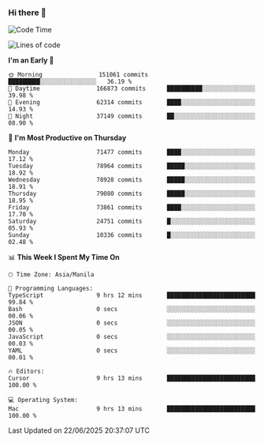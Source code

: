 ### Hi there 👋

<!--START_SECTION:waka-->
![Code Time](http://img.shields.io/badge/Code%20Time-6%2C073%20hrs%2059%20mins-blue)

![Lines of code](https://img.shields.io/badge/From%20Hello%20World%20I%27ve%20Written-142.5%20million%20lines%20of%20code-blue)

**I'm an Early 🐤** 

```text
🌞 Morning                151061 commits      █████████░░░░░░░░░░░░░░░░   36.19 % 
🌆 Daytime                166873 commits      ██████████░░░░░░░░░░░░░░░   39.98 % 
🌃 Evening                62314 commits       ████░░░░░░░░░░░░░░░░░░░░░   14.93 % 
🌙 Night                  37149 commits       ██░░░░░░░░░░░░░░░░░░░░░░░   08.90 % 
```
📅 **I'm Most Productive on Thursday** 

```text
Monday                   71477 commits       ████░░░░░░░░░░░░░░░░░░░░░   17.12 % 
Tuesday                  78964 commits       █████░░░░░░░░░░░░░░░░░░░░   18.92 % 
Wednesday                78928 commits       █████░░░░░░░░░░░░░░░░░░░░   18.91 % 
Thursday                 79080 commits       █████░░░░░░░░░░░░░░░░░░░░   18.95 % 
Friday                   73861 commits       ████░░░░░░░░░░░░░░░░░░░░░   17.70 % 
Saturday                 24751 commits       █░░░░░░░░░░░░░░░░░░░░░░░░   05.93 % 
Sunday                   10336 commits       █░░░░░░░░░░░░░░░░░░░░░░░░   02.48 % 
```


📊 **This Week I Spent My Time On** 

```text
🕑︎ Time Zone: Asia/Manila

💬 Programming Languages: 
TypeScript               9 hrs 12 mins       █████████████████████████   99.84 % 
Bash                     0 secs              ░░░░░░░░░░░░░░░░░░░░░░░░░   00.06 % 
JSON                     0 secs              ░░░░░░░░░░░░░░░░░░░░░░░░░   00.05 % 
JavaScript               0 secs              ░░░░░░░░░░░░░░░░░░░░░░░░░   00.03 % 
YAML                     0 secs              ░░░░░░░░░░░░░░░░░░░░░░░░░   00.01 % 

🔥 Editors: 
Cursor                   9 hrs 13 mins       █████████████████████████   100.00 % 

💻 Operating System: 
Mac                      9 hrs 13 mins       █████████████████████████   100.00 % 
```


 Last Updated on 22/06/2025 20:37:07 UTC
<!--END_SECTION:waka-->


<!--
**rad182/rad182** is a ✨ _special_ ✨ repository because its `README.md` (this file) appears on your GitHub profile.

Here are some ideas to get you started:

- 🔭 I’m currently working on ...
- 🌱 I’m currently learning ...
- 👯 I’m looking to collaborate on ...
- 🤔 I’m looking for help with ...
- 💬 Ask me about ...
- 📫 How to reach me: ...
- 😄 Pronouns: ...
- ⚡ Fun fact: ...
-->

